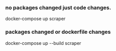 ### no packages changed just code changes.
docker-compose up scraper


### packages changed or dockerfile changes

docker-compose up --build scraper
